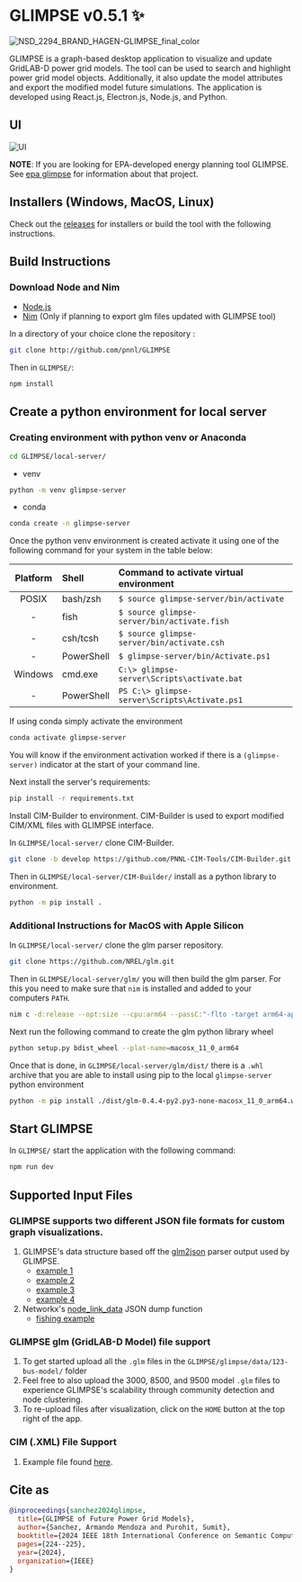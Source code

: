 # GLIMPSE v0.5.1 ✨

![NSD_2294_BRAND_HAGEN-GLIMPSE_final_color](https://github.com/user-attachments/assets/182d1235-eb30-4467-b880-aec3000e786f)

GLIMPSE is a graph-based desktop application to visualize and update GridLAB-D power grid models. The tool can be used to search and highlight power grid model objects. Additionally, it also update the model attributes and export the modified model future simulations. The application is developed using React.js, Electron.js, Node.js, and Python.

## UI

![UI](https://github.com/user-attachments/assets/12896785-d76a-470c-b80f-f91870b537f1)

**NOTE**: If you are looking for EPA-developed energy planning tool GLIMPSE. See [epa glimpse](https://epa.gov/glimpse) for information about that project.

## Installers (Windows, MacOS, Linux)

Check out the [releases](https://github.com/pnnl/GLIMPSE/releases) for installers or build the tool with the following instructions.

## Build Instructions

### Download Node and Nim

- [Node.js](https://nodejs.org/en)
- [Nim](https://nim-lang.org/install.html) (Only if planning to export glm files updated with GLIMPSE tool)

In a directory of your choice clone the repository :

```bash
git clone http://github.com/pnnl/GLIMPSE
```

Then in `GLIMPSE/`:

```bash
npm install
```

## Create a python environment for local server

### Creating environment with python venv or Anaconda

```bash
cd GLIMPSE/local-server/
```

- venv

```bash
python -m venv glimpse-server
```

- conda

```bash
conda create -n glimpse-server
```

Once the python venv environment is created activate it using one of the following command for your system in the table below:

| Platform | Shell      | Command to activate virtual environment       |
| :------: | :--------- | :-------------------------------------------- |
|  POSIX   | bash/zsh   | `$ source glimpse-server/bin/activate`        |
|    -     | fish       | `$ source glimpse-server/bin/activate.fish`   |
|    -     | csh/tcsh   | `$ source glimpse-server/bin/activate.csh`    |
|    -     | PowerShell | `$ glimpse-server/bin/Activate.ps1`           |
| Windows  | cmd.exe    | `C:\> glimpse-server\Scripts\activate.bat`    |
|    -     | PowerShell | `PS C:\> glimpse-server\Scripts\Activate.ps1` |

If using conda simply activate the environment

```bash
conda activate glimpse-server
```

You will know if the environment activation worked if there is a `(glimpse-server)` indicator at the start of your command line.

Next install the server's requirements:

```bash
pip install -r requirements.txt
```

Install CIM-Builder to environment. CIM-Builder is used to export modified CIM/XML files with GLIMPSE interface.

In `GLIMPSE/local-server/` clone CIM-Builder.

```bash
git clone -b develop https://github.com/PNNL-CIM-Tools/CIM-Builder.git
```

Then in `GLIMPSE/local-server/CIM-Builder/` install as a python library to environment.

```bash
python -m pip install .
```

### Additional Instructions for MacOS with Apple Silicon

In `GLIMPSE/local-server/` clone the glm parser repository.

```bash
git clone https://github.com/NREL/glm.git
```

Then in `GLIMPSE/local-server/glm/` you will then build the glm parser. For this you need to make sure that `nim` is installed and added to your computers `PATH`.

```bash
nim c -d:release --opt:size --cpu:arm64 --passC:"-flto -target arm64-apple-macos11" --passL:"-flto -target arm64-apple-macos11" --app:lib --out:lib/_glm.so src/glm.nim
```

Next run the following command to create the glm python library wheel

```bash
python setup.py bdist_wheel --plat-name=macosx_11_0_arm64
```

Once that is done, in `GLIMPSE/local-server/glm/dist/` there is a `.whl` archive that you are able to install using pip to the local `glimpse-server` python environment

```bash
python -m pip install ./dist/glm-0.4.4-py2.py3-none-macosx_11_0_arm64.whl
```

## Start GLIMPSE

In `GLIMPSE/` start the application with the following command:

```bash
npm run dev
```

## Supported Input Files

### GLIMPSE supports two different JSON file formats for custom graph visualizations.

1. GLIMPSE's data structure based off the [glm2json](https://github.com/NREL/glm) parser output used by GLIMPSE.
   - [example 1](https://github.com/pnnl/GLIMPSE/blob/master/glimpse/data/demo_examples/customModelExample.json)
   - [example 2](https://github.com/pnnl/GLIMPSE/blob/master/glimpse/data/demo_examples/levelExample.json)
   - [example 3](https://github.com/pnnl/GLIMPSE/blob/master/glimpse/data/demo_examples/socialExample.json)
   - [example 4](https://github.com/pnnl/GLIMPSE/blob/master/glimpse/data/demo_examples/test.json)
2. Networkx's [node_link_data](https://networkx.org/documentation/stable/reference/readwrite/generated/networkx.readwrite.json_graph.node_link_data.html#networkx.readwrite.json_graph.node_link_data) JSON dump function
   - [fishing example](https://github.com/pnnl/GLIMPSE/blob/master/glimpse/data/demo_examples/gdata.json)

### GLIMPSE glm (GridLAB-D Model) file support

1. To get started upload all the `.glm` files in the `GLIMPSE/glimpse/data/123-bus-model/` folder
2. Feel free to also upload the 3000, 8500, and 9500 model `.glm` files to experience GLIMPSE's scalability through community detection and node clustering.
3. To re-upload files after visualization, click on the `HOME` button at the top right of the app.

### CIM (.XML) File Support

1. Example file found [here](https://github.com/pnnl/GLIMPSE/tree/master/data/cim).

## Cite as

```BibTeX
@inproceedings{sanchez2024glimpse,
  title={GLIMPSE of Future Power Grid Models},
  author={Sanchez, Armando Mendoza and Purohit, Sumit},
  booktitle={2024 IEEE 18th International Conference on Semantic Computing (ICSC)},
  pages={224--225},
  year={2024},
  organization={IEEE}
}
```
